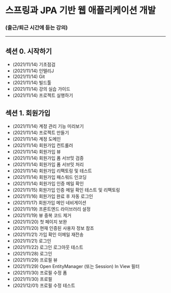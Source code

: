 # 스프링과 JPA 기반 웹 애플리케이션 개발
### (출근/퇴근 시간에 듣는 강의) 

---

## 섹션 0. 시작하기
- (2021/11/14) 기초점검
- (2021/11/14) 인텔리J
- (2021/11/14) Git
- (2021/11/14) 빌드툴
- (2021/11/14) 강의 실습 가이드
- (2021/11/14) 프로젝트 실행하기


## 섹션 1. 회원가입
- (2021/11/14) 계정 관리 기능 미리보기
- (2021/11/14) 프로젝트 만들기
- (2021/11/14) 계정 도메인
- (2021/11/14) 회원가입 컨트롤러
- (2021/11/14) 회원가입 뷰
- (2021/11/14) 회원가입 폼 서브밋 검증
- (2021/11/14) 회원가입 폼 서브밋 처리
- (2021/11/14) 회원가입 리팩토링 및 테스트
- (2021/11/14) 회원가입 패스워드 인코딩
- (2021/11/14) 회원가입 인증 메일 확인
- (2021/11/15) 회원가입 인증 메일 확인 테스트 및 리팩토링
- (2021/11/16) 회원가입 완료 후 자동 로그인
- (2021/11/17) 회원가입 메인 네비게이션 
- (2021/11/19) 프론트엔드 라이브러리 설정
- (2021/11/19) 뷰 중복 코드 제거
- (2021/11/20) 첫 페이지 보완
- (2021/11/20) 현재 인증된 사용자 정보 참조
- (2021/11/21) 가입 확인 이메일 재전송
- (2021/11/21) 로그인 
- (2021/11/22) 로그인 로그아웃 테스트
- (2021/11/28) 로그인 
- (2021/11/29) 프로필 뷰
- (2021/11/29) Open EntityManager (또는 Session) In View 필터
- (2021/11/30) 프로필 수정 폼
- (2021/11/30) 프로필 
- (2021/12/01) 프로필 수정 테스트
